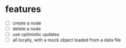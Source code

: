 
# features
- [ ] create a node
- [ ] delete a node
- [ ] use optimistic updates
- [ ] all locally, with a mock object loaded from a data file
